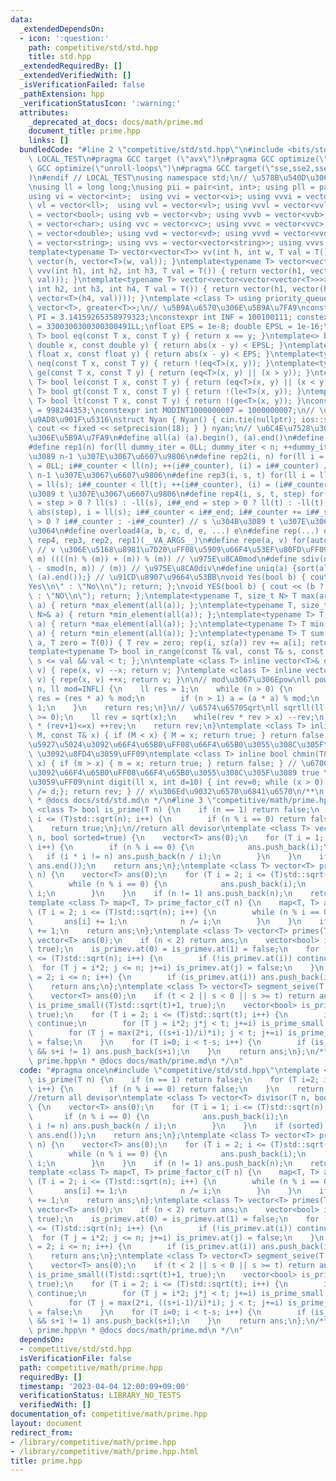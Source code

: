 ```yaml
---
data:
  _extendedDependsOn:
  - icon: ':question:'
    path: competitive/std/std.hpp
    title: std.hpp
  _extendedRequiredBy: []
  _extendedVerifiedWith: []
  _isVerificationFailed: false
  _pathExtension: hpp
  _verificationStatusIcon: ':warning:'
  attributes:
    _deprecated_at_docs: docs/math/prime.md
    document_title: prime.hpp
    links: []
  bundledCode: "#line 2 \"competitive/std/std.hpp\"\n#include <bits/stdc++.h>\n#ifndef\
    \ LOCAL_TEST\n#pragma GCC target (\"avx\")\n#pragma GCC optimize(\"O3\")\n#pragma\
    \ GCC optimize(\"unroll-loops\")\n#pragma GCC target(\"sse,sse2,sse3,ssse3,sse4,popcnt,abm,mmx,avx,tune=native\"\
    )\n#endif // LOCAL_TEST\nusing namespace std;\n// \u578B\u540D\u306E\u77ED\u7E2E\
    \nusing ll = long long;\nusing pii = pair<int, int>; using pll = pair<ll, ll>;\n\
    using vi = vector<int>;  using vvi = vector<vi>; using vvvi = vector<vvi>;\nusing\
    \ vl = vector<ll>;  using vvl = vector<vl>; using vvvl = vector<vvl>;\nusing vb\
    \ = vector<bool>; using vvb = vector<vb>; using vvvb = vector<vvb>;\nusing vc\
    \ = vector<char>; using vvc = vector<vc>; using vvvc = vector<vvc>;\nusing vd\
    \ = vector<double>; using vvd = vector<vd>; using vvvd = vector<vvd>;\nusing vs\
    \ = vector<string>; using vvs = vector<vector<string>>; using vvvs = vector<vector<vector<string>>>;\n\
    template<typename T> vector<vector<T>> vv(int h, int w, T val = T()) { return\
    \ vector(h, vector<T>(w, val)); }\ntemplate<typename T> vector<vector<vector<T>>>\
    \ vvv(int h1, int h2, int h3, T val = T()) { return vector(h1, vector(h2, vector<T>(h3,\
    \ val))); }\ntemplate<typename T> vector<vector<vector<vector<T>>>> vvvv(int h1,\
    \ int h2, int h3, int h4, T val = T()) { return vector(h1, vector(h2, vector(h3,\
    \ vector<T>(h4, val)))); }\ntemplate <class T> using priority_queue_min = priority_queue<T,\
    \ vector<T>, greater<T>>;\n// \u5B9A\u6570\u306E\u5B9A\u7FA9\nconstexpr double\
    \ PI = 3.14159265358979323;\nconstexpr int INF = 100100111; constexpr ll INFL\
    \ = 3300300300300300491LL;\nfloat EPS = 1e-8; double EPSL = 1e-16;\ntemplate<typename\
    \ T> bool eq(const T x, const T y) { return x == y; }\ntemplate<> bool eq<double>(const\
    \ double x, const double y) { return abs(x - y) < EPSL; }\ntemplate<> bool eq<float>(const\
    \ float x, const float y) { return abs(x - y) < EPS; }\ntemplate<typename T> bool\
    \ neq(const T x, const T y) { return !(eq<T>(x, y)); }\ntemplate<typename T> bool\
    \ ge(const T x, const T y) { return (eq<T>(x, y) || (x > y)); }\ntemplate<typename\
    \ T> bool le(const T x, const T y) { return (eq<T>(x, y) || (x < y)); }\ntemplate<typename\
    \ T> bool gt(const T x, const T y) { return !(le<T>(x, y)); }\ntemplate<typename\
    \ T> bool lt(const T x, const T y) { return !(ge<T>(x, y)); }\nconstexpr int MODINT998244353\
    \ = 998244353;\nconstexpr int MODINT1000000007 = 1000000007;\n// \u5165\u51FA\u529B\
    \u9AD8\u901F\u5316\nstruct Nyan { Nyan() { cin.tie(nullptr); ios::sync_with_stdio(false);\
    \ cout << fixed << setprecision(18); } } nyan;\n// \u6C4E\u7528\u30DE\u30AF\u30ED\
    \u306E\u5B9A\u7FA9\n#define all(a) (a).begin(), (a).end()\n#define sz(x) ((ll)(x).size())\n\
    #define rep1(n) for(ll dummy_iter = 0LL; dummy_iter < n; ++dummy_iter) // 0 \u304B\
    \u3089 n-1 \u307E\u3067\u6607\u9806\n#define rep2(i, n) for(ll i = 0LL, i##_counter\
    \ = 0LL; i##_counter < ll(n); ++(i##_counter), (i) = i##_counter) // 0 \u304B\u3089\
    \ n-1 \u307E\u3067\u6607\u9806\n#define rep3(i, s, t) for(ll i = ll(s), i##_counter\
    \ = ll(s); i##_counter < ll(t); ++(i##_counter), (i) = (i##_counter)) // s \u304B\
    \u3089 t \u307E\u3067\u6607\u9806\n#define rep4(i, s, t, step) for(ll i##_counter\
    \ = step > 0 ? ll(s) : -ll(s), i##_end = step > 0 ? ll(t) : -ll(t), i##_step =\
    \ abs(step), i = ll(s); i##_counter < i##_end; i##_counter += i##_step, i = step\
    \ > 0 ? i##_counter : -i##_counter) // s \u304B\u3089 t \u307E\u3067 step\u305A\
    \u3064\n#define overload4(a, b, c, d, e, ...) e\n#define rep(...) overload4(__VA_ARGS__,\
    \ rep4, rep3, rep2, rep1)(__VA_ARGS__)\n#define repe(a, v) for(auto& a : (v))\
    \ // v \u306E\u5168\u8981\u7D20\uFF08\u5909\u66F4\u53EF\u80FD\uFF09\n#define smod(n,\
    \ m) ((((n) % (m)) + (m)) % (m)) // \u975E\u8CA0mod\n#define sdiv(n, m) (((n)\
    \ - smod(n, m)) / (m)) // \u975E\u8CA0div\n#define uniq(a) {sort(all(a)); (a).erase(unique(all(a)),\
    \ (a).end());} // \u91CD\u8907\u9664\u53BB\nvoid Yes(bool b) { cout << (b ? \"\
    Yes\\n\" : \"No\\n\"); return; };\nvoid YES(bool b) { cout << (b ? \"YES\\n\"\
    \ : \"NO\\n\"); return; };\ntemplate<typename T, size_t N> T max(array<T, N>&\
    \ a) { return *max_element(all(a)); };\ntemplate<typename T, size_t N> T min(array<T,\
    \ N>& a) { return *min_element(all(a)); };\ntemplate<typename T> T max(vector<T>&\
    \ a) { return *max_element(all(a)); };\ntemplate<typename T> T min(vector<T>&\
    \ a) { return *min_element(all(a)); };\ntemplate<typename T> T sum(vector<T>&\
    \ a, T zero = T(0)) { T rev = zero; rep(i, sz(a)) rev += a[i]; return rev; };\n\
    template<typename T> bool in_range(const T& val, const T& s, const T& t) { return\
    \ s <= val && val < t; };\n\ntemplate <class T> inline vector<T>& operator--(vector<T>&\
    \ v) { repe(x, v) --x; return v; }\ntemplate <class T> inline vector<T>& operator++(vector<T>&\
    \ v) { repe(x, v) ++x; return v; }\n\n// mod\u3067\u306Epow\nll powm(ll a, ll\
    \ n, ll mod=INFL) {\n    ll res = 1;\n    while (n > 0) {\n        if (n & 1)\
    \ res = (res * a) % mod;\n        if (n > 1) a = (a * a) % mod;\n        n >>=\
    \ 1;\n    }\n    return res;\n}\n// \u6574\u6570Sqrt\nll sqrtll(ll x) {\n    assert(x\
    \ >= 0);\n    ll rev = sqrt(x);\n    while(rev * rev > x) --rev;\n    while((rev+1)\
    \ * (rev+1)<=x) ++rev;\n    return rev;\n}\ntemplate <class T> inline bool chmax(T&\
    \ M, const T& x) { if (M < x) { M = x; return true; } return false; } // \u6700\
    \u5927\u5024\u3092\u66F4\u65B0\uFF08\u66F4\u65B0\u3055\u308C\u305F\u3089 true\
    \ \u3092\u8FD4\u3059\uFF09\ntemplate <class T> inline bool chmin(T& m, const T&\
    \ x) { if (m > x) { m = x; return true; } return false; } // \u6700\u5C0F\u5024\
    \u3092\u66F4\u65B0\uFF08\u66F4\u65B0\u3055\u308C\u305F\u3089 true \u3092\u8FD4\
    \u3059\uFF09\nint digit(ll x, int d=10) { int rev=0; while (x > 0) { rev++; x\
    \ /= d;}; return rev; } // x\u306Ed\u9032\u6570\u6841\u6570\n/**\n * @brief std.hpp\n\
    \ * @docs docs/std/std.md\n */\n#line 3 \"competitive/math/prime.hpp\"\ntemplate\
    \ <class T> bool is_prime(T n) {\n    if (n == 1) return false;\n    for (T i=2;\
    \ i <= (T)std::sqrt(n); i++) {\n        if (n % i == 0) return false;\n    }\n\
    \    return true;\n};\n//return all devisor\ntemplate <class T> vector<T> divisor(T\
    \ n, bool sorted=true) {\n    vector<T> ans(0);\n    for (T i = 1; i <= (T)std::sqrt(n);\
    \ i++) {\n        if (n % i == 0) {\n            ans.push_back(i);\n         \
    \   if (i * i != n) ans.push_back(n / i);\n        }\n    }\n    if (sorted) sort(ans.begin(),\
    \ ans.end());\n    return ans;\n};\ntemplate <class T> vector<T> prime_factor(T\
    \ n) {\n    vector<T> ans(0);\n    for (T i = 2; i <= (T)std::sqrt(n); i++) {\n\
    \        while (n % i == 0) {\n            ans.push_back(i);\n            n /=\
    \ i;\n        }\n    }\n    if (n != 1) ans.push_back(n);\n    return ans;\n};\n\
    template <class T> map<T, T> prime_factor_c(T n) {\n    map<T, T> ans;\n    for\
    \ (T i = 2; i <= (T)std::sqrt(n); i++) {\n        while (n % i == 0) {\n     \
    \       ans[i] += 1;\n            n /= i;\n        }\n    }\n    if (n != 1) ans[n]\
    \ += 1;\n    return ans;\n};\ntemplate <class T> vector<T> primes(T n) {\n   \
    \ vector<T> ans(0);\n    if (n < 2) return ans;\n    vector<bool> is_primev(n+1,\
    \ true);\n    is_primev.at(0) = is_primev.at(1) = false;\n    for (T i = 2; i\
    \ <= (T)std::sqrt(n); i++) {\n        if (!is_primev.at(i)) continue;\n      \
    \  for (T j = i*2; j <= n; j+=i) is_primev.at(j) = false;\n    }\n    for (T i\
    \ = 2; i <= n; i++) {\n        if (is_primev.at(i)) ans.push_back(i);\n    }\n\
    \    return ans;\n};\ntemplate <class T> vector<T> segment_seive(T s, T t) {\n\
    \    vector<T> ans(0);\n    if (t < 2 || s < 0 || s >= t) return ans;\n    vector<bool>\
    \ is_prime_small((T)std::sqrt(t)+1, true);\n    vector<bool> is_prime_large(t-s,\
    \ true);\n    for (T i = 2; i <= (T)std::sqrt(t); i++) {\n        if (!is_prime_small.at(i))\
    \ continue;\n        for (T j = i*2; j*j < t; j+=i) is_prime_small.at(j) = false;\n\
    \        for (T j = max(2*i, ((s+i-1)/i)*i); j < t; j+=i) is_prime_large.at(j-s)\
    \ = false;\n    }\n    for (T i=0; i < t-s; i++) {\n        if (is_prime_large.at(i)\
    \ && s+i != 1) ans.push_back(s+i);\n    }\n    return ans;\n};\n/**\n * @brief\
    \ prime.hpp\n * @docs docs/math/prime.md\n */\n"
  code: "#pragma once\n#include \"competitive/std/std.hpp\"\ntemplate <class T> bool\
    \ is_prime(T n) {\n    if (n == 1) return false;\n    for (T i=2; i <= (T)std::sqrt(n);\
    \ i++) {\n        if (n % i == 0) return false;\n    }\n    return true;\n};\n\
    //return all devisor\ntemplate <class T> vector<T> divisor(T n, bool sorted=true)\
    \ {\n    vector<T> ans(0);\n    for (T i = 1; i <= (T)std::sqrt(n); i++) {\n \
    \       if (n % i == 0) {\n            ans.push_back(i);\n            if (i *\
    \ i != n) ans.push_back(n / i);\n        }\n    }\n    if (sorted) sort(ans.begin(),\
    \ ans.end());\n    return ans;\n};\ntemplate <class T> vector<T> prime_factor(T\
    \ n) {\n    vector<T> ans(0);\n    for (T i = 2; i <= (T)std::sqrt(n); i++) {\n\
    \        while (n % i == 0) {\n            ans.push_back(i);\n            n /=\
    \ i;\n        }\n    }\n    if (n != 1) ans.push_back(n);\n    return ans;\n};\n\
    template <class T> map<T, T> prime_factor_c(T n) {\n    map<T, T> ans;\n    for\
    \ (T i = 2; i <= (T)std::sqrt(n); i++) {\n        while (n % i == 0) {\n     \
    \       ans[i] += 1;\n            n /= i;\n        }\n    }\n    if (n != 1) ans[n]\
    \ += 1;\n    return ans;\n};\ntemplate <class T> vector<T> primes(T n) {\n   \
    \ vector<T> ans(0);\n    if (n < 2) return ans;\n    vector<bool> is_primev(n+1,\
    \ true);\n    is_primev.at(0) = is_primev.at(1) = false;\n    for (T i = 2; i\
    \ <= (T)std::sqrt(n); i++) {\n        if (!is_primev.at(i)) continue;\n      \
    \  for (T j = i*2; j <= n; j+=i) is_primev.at(j) = false;\n    }\n    for (T i\
    \ = 2; i <= n; i++) {\n        if (is_primev.at(i)) ans.push_back(i);\n    }\n\
    \    return ans;\n};\ntemplate <class T> vector<T> segment_seive(T s, T t) {\n\
    \    vector<T> ans(0);\n    if (t < 2 || s < 0 || s >= t) return ans;\n    vector<bool>\
    \ is_prime_small((T)std::sqrt(t)+1, true);\n    vector<bool> is_prime_large(t-s,\
    \ true);\n    for (T i = 2; i <= (T)std::sqrt(t); i++) {\n        if (!is_prime_small.at(i))\
    \ continue;\n        for (T j = i*2; j*j < t; j+=i) is_prime_small.at(j) = false;\n\
    \        for (T j = max(2*i, ((s+i-1)/i)*i); j < t; j+=i) is_prime_large.at(j-s)\
    \ = false;\n    }\n    for (T i=0; i < t-s; i++) {\n        if (is_prime_large.at(i)\
    \ && s+i != 1) ans.push_back(s+i);\n    }\n    return ans;\n};\n/**\n * @brief\
    \ prime.hpp\n * @docs docs/math/prime.md\n */\n"
  dependsOn:
  - competitive/std/std.hpp
  isVerificationFile: false
  path: competitive/math/prime.hpp
  requiredBy: []
  timestamp: '2023-04-04 12:00:09+09:00'
  verificationStatus: LIBRARY_NO_TESTS
  verifiedWith: []
documentation_of: competitive/math/prime.hpp
layout: document
redirect_from:
- /library/competitive/math/prime.hpp
- /library/competitive/math/prime.hpp.html
title: prime.hpp
---
```

